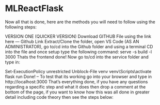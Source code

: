 # MLReactFlask
 
Now all that is done, here are the methods you will need to follow using the following steps:

VERSION ONE (QUICKER VERSION)
Download GITHUB File using the link here — Github Link
Extract/Clone the folder, open VS Code (AS AN ADMINISTRATOR), go to/cd into the Github folder and using a terminal CD into the file and once setup type the following command:
serve -s build -l 3000
Thats the frontend done! Now go to/cd into the service folder and type in:

Set-ExecutionPolicy unrestricted
Unblock-File venv
venv\Scripts\activate
flask run
Done! – To test that its working go into your browser and type in http://localhost:3000
That’s everything done, if you have any questions regarding a specific step and what it does then drop a comment at the bottom of the page, if you want to know how this was all done in greater detail including code theory then see the steps below:
